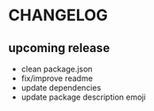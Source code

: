 # CHANGELOG

## upcoming release

- clean package.json
- fix/improve readme
- update dependencies
- update package description emoji
